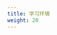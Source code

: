 ```yaml
---
title: 学习环境
weight: 20
---
```


<!--
{{/* There is a Netlify redirect from this page to /docs/tasks/tools/ */}}
{{/* This page content only exists to provide a navigation stub */}}
{{/* and to protect in case that redirect is one day removed. */}}

{{/* If you're localizing this page, you only need to copy the front matter */}}
{{/* and add a redirect into "/static/_redirects", for YOUR localization. */}}
-->
<!--
## kind


[`kind`](https://kind.sigs.k8s.io/docs/) lets you run Kubernetes on
your local computer. This tool requires that you have
[Docker](https://docs.docker.com/get-docker/) installed and configured.

The kind [Quick Start](https://kind.sigs.k8s.io/docs/user/quick-start/) page
shows you what you need to do to get up and running with kind.
-->
<!--
你可以使用 [`kind`](https://kind.sigs.k8s.io/docs/) 来在本地计算机上运行 Kubernetes。
此工具要求你已经安装并配置了 [Docker](https://docs.docker.com/get-docker/)。

kind [快速入门](https://kind.sigs.k8s.io/docs/user/quick-start/)页面
为你展示了如何开始使用 kind 的相关信息。 

## minikube
-->
<!--
Like `kind`, [`minikube`](https://minikube.sigs.k8s.io/) is a tool that lets you run Kubernetes
locally. `minikube` runs a single-node Kubernetes cluster on your personal
computer (including Windows, macOS and Linux PCs) so that you can try out
Kubernetes, or for daily development work.

You can follow the official
[Get Started!](https://minikube.sigs.k8s.io/docs/start/) guide if your focus is
on getting the tool installed.
-->
<!--
与 `kind` 类似，[`minikube`](https://minikube.sigs.k8s.io/) 是一个允许你在
本地运行 Kubernetes 的工具。`minikube` 在你的个人计算机上运行一个单节点的
Kubernetes 集群（包括 Windows、macOS 和 Linux PC 机），这样你可以尝试
Kubernetes 或者执行每天的开发工作。


如果你所关注的是如何安装该工具，可以查阅官方的
[Get Started!](https://minikube.sigs.k8s.io/docs/start/)
文档。
-->


